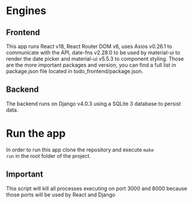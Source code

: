 # Engines

## Frontend
This app runs React v18, React Router DOM v6, uses Axios v0.26.1 to communicate with the API, date-fns v2.28.0 to be used by material-ui to render the date picker and material-ui v5.5.3 to component styling. Those are the more important packages and version, you can find a full list in package.json file located in todo_frontend/package.json. 

## Backend
The backend runs on Django v4.0.3 using a SQLite 3 database to persist data.

# Run the app
In order to run this app clone the repository and execute <code>make run</code> in the root folder of the project.
## Important
This script will kill all processes executing on port 3000 and 8000 because those ports will be used by React and Django